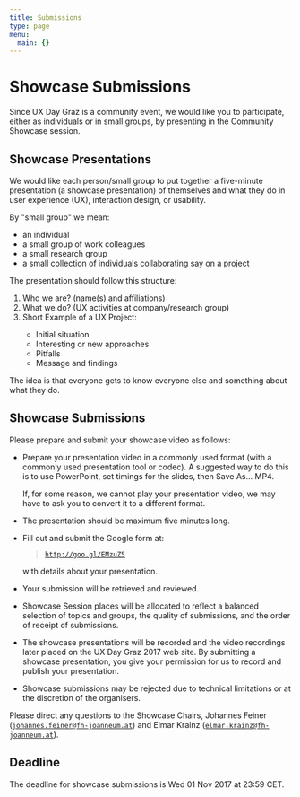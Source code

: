 ```yaml
---
title: Submissions
type: page
menu:
  main: {}
---
```


<h1>Showcase Submissions</h1>



<p>
Since UX Day Graz is a community event, we would like you to
participate, either as individuals or in small groups, by presenting
in the Community Showcase session.
</p>



<h2>Showcase Presentations</h2>

<p>
We would like each person/small group to put together a five-minute
presentation (a showcase presentation) of themselves and what they do
in user experience (UX), interaction design, or usability.
</p>


<p>
By "small group" we mean:
</p>
<ul>
<li>an individual</li>
<li>a small group of work colleagues</li>
<li>a small research group</li>
<li>a small collection of individuals collaborating say on a project</li>
</ul>



<p>
The presentation should follow this structure:
</p>
<ol>
<li>Who we are? (name(s) and affiliations)</li>
<li>What we do? (UX activities at company/research group)</li>
<li>Short Example of a UX Project:</li>
  <ul>
    <li>Initial situation</li>
    <li>Interesting or new approaches</li>
    <li>Pitfalls</li>
    <li>Message and findings</li>
  </ul>
</ol>

<p>
The idea is that everyone gets to know everyone else and something
about what they do.
</p>





<h2>Showcase Submissions</h2>


<p>
Please prepare and submit your showcase video as follows:
</p>
<ul>

<li>
<p>
Prepare your presentation video in a commonly used format (with a
commonly used presentation tool or codec). A suggested way to do this
is to use PowerPoint, set timings for the slides, then Save As... MP4.
</p>
<p>
If, for some reason, we cannot play your presentation video, we may
have to ask you to convert it to a different format.
</p>
</li>

<li>
<p>
The presentation should be maximum five minutes long.
</p>
</li>


<li>
<p>
Fill out and submit the Google form at:
</p>
<blockquote>
<a href="http://goo.gl/EMzuZ5" target="blank">
<code>http://goo.gl/EMzuZ5</code></a>
</blockquote>
<p>
with details about your presentation.
</p>
</li>


<li>
<p>
Your submission will be retrieved and reviewed.
</p>
</li>

<li>
<p>
Showcase Session places will be allocated to reflect a balanced
selection of topics and groups, the quality of submissions, and the
order of receipt of submissions.
</p>
</li>


<li>
<p>
The showcase presentations will be recorded and the video recordings
later placed on the UX Day Graz 2017 web site.  By submitting a
showcase presentation, you give your permission for us to record and
publish your presentation.
</p>
</li>


<li>
<p>
Showcase submissions may be rejected due to technical limitations or
at the discretion of the organisers.
</p>
</li>

</ul>



<p>
Please direct any questions to the Showcase Chairs, Johannes Feiner
(<a href="mailto:johannes.feiner@fh-joanneum.at"><code>johannes.feiner@fh-joanneum.at</code></a>)
and Elmar Krainz
(<a href="mailto:elmar.krainz@fh-joanneum.at"><code>elmar.krainz@fh-joanneum.at</code></a>).
</p>




<h2>Deadline</h2>

<p>
The deadline for showcase submissions is Wed 01 Nov 2017 at 23:59 CET.
</p>

      
